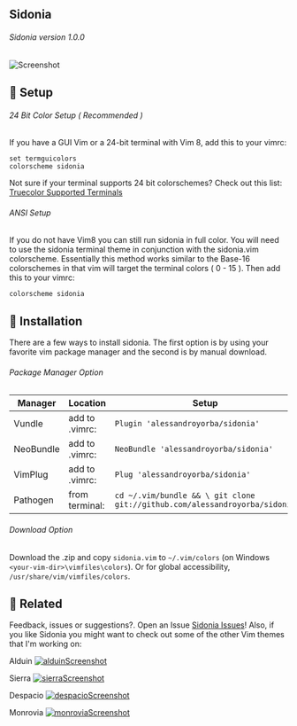Sidonia
------
###### Sidonia version 1.0.0
![Screenshot](https://cloud.githubusercontent.com/assets/11221489/22007796/73437008-dc2a-11e6-863f-37753f89f0bd.png)

:rocket: Setup 
---------------
###### 24 Bit Color Setup ( Recommended )

If you have a GUI Vim or a 24-bit terminal with Vim 8, add this to your vimrc:
```VimL
set termguicolors
colorscheme sidonia
```
Not sure if your terminal supports 24 bit colorschemes? Check out this list: [Truecolor Supported Terminals ](https://gist.github.com/XVilka/8346728)

###### ANSI Setup

If you do not have Vim8 you can still run sidonia in full color. You will need to use the sidonia terminal theme in conjunction with the sidonia.vim colorscheme. Essentially this method works similar to the Base-16 colorschemes in that vim will target the terminal colors ( 0 - 15 ). Then add this to your vimrc:

```VimL
colorscheme sidonia
```

:open_file_folder: Installation
-----------------------------------------

There are a few ways to install sidonia. The first option is by using your favorite vim package manager and the second is by manual download.

###### Package Manager Option

| Manager          | Location        | Setup                                                                      |
|------------------|-----------------|----------------------------------------------------------------------------|
| Vundle           | add to .vimrc:  | `Plugin 'alessandroyorba/sidonia'`                                         |
| NeoBundle        | add to .vimrc:  | `NeoBundle 'alessandroyorba/sidonia'`                                      |
| VimPlug          | add to .vimrc:  | `Plug 'alessandroyorba/sidonia'`                                           |
| Pathogen         | from terminal:  | `cd ~/.vim/bundle && \ git clone git://github.com/alessandroyorba/sidonia` |

###### Download Option
Download the .zip and copy `sidonia.vim` to `~/.vim/colors` (on Windows `<your-vim-dir>\vimfiles\colors`). Or for global accessibility, `/usr/share/vim/vimfiles/colors`.


:octopus: Related
-------
Feedback, issues or suggestions?. Open an Issue [Sidonia Issues](https://github.com/AlessandroYorba/Sidonia/issues)! Also, if you like Sidonia you might want to check out some of the other Vim themes that I'm working on:

Alduin
[![alduinScreenshot](https://cloud.githubusercontent.com/assets/11221489/22007799/785fbee8-dc2a-11e6-9d7d-6708162ae15b.png)](https://github.com/AlessandroYorba/Alduin)

Sierra
[![sierraScreenshot](https://cloud.githubusercontent.com/assets/11221489/22007803/7e02915e-dc2a-11e6-8cb5-7dc39ecf092f.png)](https://github.com/AlessandroYorba/Sierra)

Despacio
[![despacioScreenshot](https://cloud.githubusercontent.com/assets/11221489/22007809/84b69ffe-dc2a-11e6-9f6a-e63003c62faf.png)](https://github.com/AlessandroYorba/Despacio)

Monrovia
[![monroviaScreenshot](https://cloud.githubusercontent.com/assets/11221489/22007816/8f1050bc-dc2a-11e6-921f-b42f4c4d55d1.png)](https://github.com/AlessandroYorba/Monrovia)
